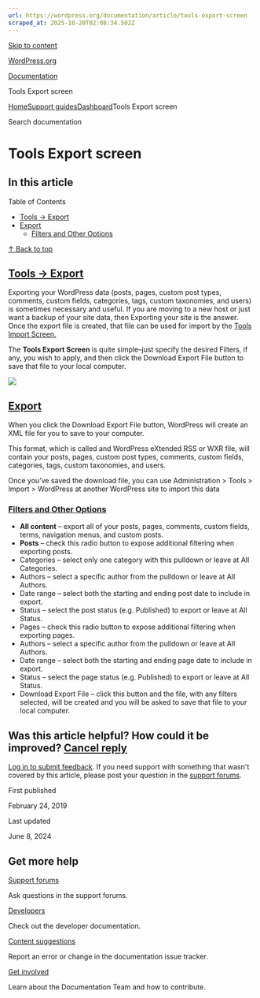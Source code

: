 ```yaml
---
url: https://wordpress.org/documentation/article/tools-export-screen
scraped_at: 2025-10-20T02:08:34.502Z
---
```


[Skip to content](https://wordpress.org/documentation/article/tools-export-screen/#wp--skip-link--target)

[WordPress.org](https://wordpress.org/)

[Documentation](https://wordpress.org/documentation)

Tools Export screen

[Home](https://wordpress.org/documentation)[Support guides](https://wordpress.org/documentation/support-guides/)[Dashboard](https://wordpress.org/documentation/category/dashboard/)Tools Export screen

Search documentation

# Tools Export screen

## In this article

Table of Contents

- [Tools → Export](https://wordpress.org/documentation/article/tools-export-screen/#tools-%e2%86%92-export)
- [Export](https://wordpress.org/documentation/article/tools-export-screen/#export)
  - [Filters and Other Options](https://wordpress.org/documentation/article/tools-export-screen/#filters-and-other-options)

[↑ Back to top](https://wordpress.org/documentation/article/tools-export-screen/#wp--skip-link--target)

## [Tools → Export](https://wordpress.org/documentation/article/tools-export-screen/\#tools-%e2%86%92-export)

Exporting your WordPress data (posts, pages, custom post types, comments, custom fields, categories, tags, custom taxonomies, and users) is sometimes necessary and useful. If you are moving to a new host or just want a backup of your site data, then Exporting your site is the answer. Once the export file is created, that file can be used for import by the [Tools Import Screen.](https://wordpress.org/support/articles/tools-import-screen/)

The **Tools Export Screen** is quite simple–just specify the desired Filters, if any, you wish to apply, and then click the Download Export File button to save that file to your local computer.

[![](https://i2.wp.com/wordpress.org/documentation/files/2019/01/tools-export-screen.png?fit=981%2C415&ssl=1)](https://wordpress.org/support/?attachment_id=11154843)

## [Export](https://wordpress.org/documentation/article/tools-export-screen/\#export)

When you click the Download Export File button, WordPress will create an XML file for you to save to your computer.

This format, which is called and WordPress eXtended RSS or WXR
file, will contain your posts, pages, custom post types, comments,
custom fields, categories, tags, custom taxonomies, and users.

Once you’ve saved the download file, you can use Administration > Tools > Import > WordPress at another WordPress site to import this data

### [Filters and Other Options](https://wordpress.org/documentation/article/tools-export-screen/\#filters-and-other-options)

- **All content** – export all of your posts, pages, comments, custom fields, terms, navigation menus, and custom posts.
- **Posts** – check this radio button to expose additional filtering when exporting posts.
- Categories – select only one category with this pulldown or leave at All Categories.
- Authors – select a specific author from the pulldown or leave at All Authors.
- Date range – select both the starting and ending post date to include in export.
- Status – select the post status (e.g. Published) to export or leave at All Status.
- Pages – check this radio button to expose additional filtering when exporting pages.
- Authors – select a specific author from the pulldown or leave at All Authors.
- Date range – select both the starting and ending page date to include in export.
- Status – select the page status (e.g. Published) to export or leave at All Status.
- Download Export File – click this button and the file, with any filters selected, will be created and you will be asked to save that file to your local computer.

## Was this article helpful? How could it be improved? [Cancel reply](https://wordpress.org/documentation/article/tools-export-screen/\#respond)

[Log in to submit feedback](https://login.wordpress.org/?redirect_to=https%3A%2F%2Fwordpress.org%2Fdocumentation%2Farticle%2Ftools-export-screen%2F&locale=en_US). If you need support with something that wasn't covered by this article, please post your question in the [support forums](https://wordpress.org/support/forums/).

First published

February 24, 2019

Last updated

June 8, 2024

## Get more help

[Support forums](https://wordpress.org/support/forums/)

Ask questions in the support forums.

[Developers](https://developer.wordpress.org/)

Check out the developer documentation.

[Content suggestions](https://github.com/WordPress/Documentation-Issue-Tracker/issues)

Report an error or change in the documentation issue tracker.

[Get involved](https://make.wordpress.org/docs/)

Learn about the Documentation Team and how to contribute.